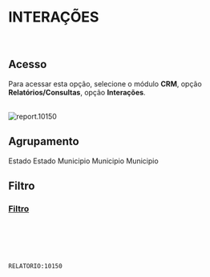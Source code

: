 # INTERAÇÕES
<br>

## Acesso
Para acessar esta opção, selecione o módulo **CRM**, opção **Relatórios/Consultas**, opção **Interações**.
<br>
<br>

![report.10150](https://raw.githubusercontent.com/netforcews/docs-siscom/master/relatorios/imagens/report.10150.png)
<br>

## Agrupamento
Estado
Estado
Municipio
Municipio
Municipio
<br>

## Filtro
### [Filtro](/geral/rep-filtro-interacoes.md)
<br>
<br>
<br>
<br>

```RELATORIO:10150```
